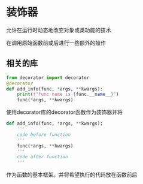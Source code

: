 # 装饰器

允许在运行时动态地改变对象或类功能的技术

在调用原始函数前或后进行一些额外的操作

## 相关的库

```python
from decorator import decorator
@decorator
def add_info(func, *args, **kwargs):
    print(f"func name is {func.__name__}")
    func(*args, **kwargs)
```

使用decorator库的decorator函数作为装饰器并将

```python
def add_info(func, *args, **kwargs):
    '''
    code before function
    '''
    func(*args, **kwargs)
    '''
    code after function
    '''
```

作为函数的基本框架，并将希望执行的代码放在函数前后

